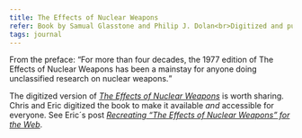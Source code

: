 ```yaml
---
title: The Effects of Nuclear Weapons
refer: Book by Samual Glasstone and Philip J. Dolan<br>Digitized and published by Chris Griffith and Eric A. Meyer
tags: journal
---
```

From the preface: <q>For more than four decades, the 1977 edition of The Effects of Nuclear Weapons has been a mainstay for anyone doing unclassified research on nuclear weapons.</q> 

The digitized version of [<cite>The Effects of Nuclear Weapons</cite>](https://atomicarchive.com/resources/documents/effects/glasstone-dolan/) is worth sharing. Chris and Eric digitized the book to make it available *and* accessible for everyone. See Eric´s post [<cite>Recreating “The Effects of Nuclear Weapons” for the Web</cite>](https://meyerweb.com/eric/thoughts/2022/08/09/recreating-the-effects-of-nuclear-weapons-for-the-web/).

